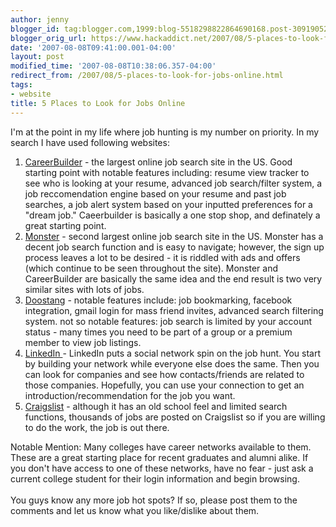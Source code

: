 ```yaml
---
author: jenny
blogger_id: tag:blogger.com,1999:blog-5518298822864690168.post-3091905218002875944
blogger_orig_url: https://www.hackaddict.net/2007/08/5-places-to-look-for-jobs-online.html
date: '2007-08-08T09:41:00.001-04:00'
layout: post
modified_time: '2007-08-08T10:38:06.357-04:00'
redirect_from: /2007/08/5-places-to-look-for-jobs-online.html
tags:
- website
title: 5 Places to Look for Jobs Online
---
```


I'm at the point in my life where job hunting is my number on priority.  In my search I have used following websites:<br /><ol><li><a href="http://www.careerbuilder.com/">CareerBuilder</a> - the largest online job search site in the US.  Good starting point with notable features including: resume view tracker to see who is looking at your resume, advanced job search/filter system, a job reccomendation engine based on your resume and  past job searches, a job alert system based on your inputted preferences for a "dream job." Caeerbuilder is basically a one stop shop, and definately a great starting point.</li><li><a href="http://www.monster.com">Monster</a> - second largest online job search site in the US.  Monster has a decent job search function and is easy to navigate; however, the sign up process leaves a lot to be desired - it is riddled with ads and offers (which continue to be seen throughout the site).  Monster and CareerBuilder are basically the same idea and the end result is two very similar sites with lots of jobs.<br /></li><li><a href="http://www.doostang.com/">Doostang</a> - notable features include: job bookmarking, facebook integration, gmail login for mass friend invites, advanced search filtering system.  not so notable features: job search is limited by your account status - many times you need to be part of a group or a premium member to view job listings.<br /></li><li><a href="http://www.linkedin.com">LinkedIn </a>- LinkedIn puts a social network spin on the job hunt.  You start by building your network while everyone else does the same.  Then you can look for companies and see how contacts/friends are related to those companies.  Hopefully, you can use your connection to get an introduction/recommendation for the job you want.<br /></li><li><a href="http://craigslist.org/">Craigslist</a> - although it has an old school feel and limited search functions, thousands of jobs are posted on Craigslist so if you are willing to do the work, the job is out there.</li></ol>Notable Mention: Many colleges have career networks available to them.  These are a great starting place for recent graduates and alumni alike.  If you don't have access to one of these networks, have no fear - just ask a current college student for their login information and begin browsing.<br /><br />You guys know any more job hot spots?  If so, please post them to the comments and let us know what you like/dislike about them.